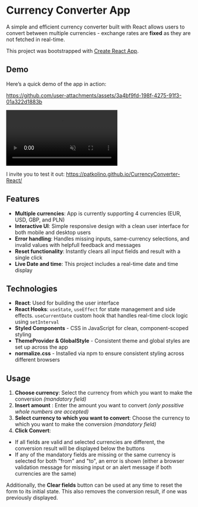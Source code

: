 # Currency Converter App

A simple and efficient currency converter built with React allows users to convert between multiple currencies - exchange rates are **fixed** as they are not fetched in real-time.

This project was bootstrapped with [Create React App](https://github.com/facebook/create-react-app).

## Demo

Here’s a quick demo of the app in action:

https://github.com/user-attachments/assets/3a4bf9fd-198f-4275-91f3-01a322d1883b

<video autoplay muted loop playsinline src="CurrencyConverterDemo.mp4" title="App demo preview"></video>

I invite you to test it out:
https://patkolino.github.io/CurrencyConverter-React/

## Features

- **Multiple currencies**: App is currently supporting 4 currencies (EUR, USD, GBP, and PLN)
- **Interactive UI**: Simple responsive design with a clean user interface for both mobile and desktop users
- **Error handling**: Handles missing inputs, same-currency selections, and invalid values with helpfull feedback and messages
- **Reset functionality**: Instantly clears all input fields and result with a single click
- **Live Date and time**: This project includes a real-time date and time display

## Technologies

- **React**: Used for building the user interface
- **React Hooks**: `useState`, `useEffect` for state management and side effects. `useCurrentDate` custom hook that handles real-time clock logic using `setInterval`
- **Styled Components** - CSS in JavaScript for clean, component-scoped styling
- **ThemeProvider & GlobalStyle** - Consistent theme and global styles are set up across the app
- **normalize.css** - Installed via npm to ensure consistent styling across different browsers

## Usage

1. **Choose currency**: Select the currency from which you want to make the conversion *(mandatory field)*
2. **Insert amount** : Enter the amount you want to convert *(only possitive whole numbers are accepted)*
3. **Select currency to which you want to convert**: Choose the currency to which you want to make the conversion *(mandatory field)*
4. **Click Convert**: 
- If all fields are valid and selected currencies are different, the conversion result will be displayed below the buttons
- If any of the mandatory fields are missing or the same currency is selected for both "from" and "to", an error is shown (either a browser validation message for missing input or an alert message if both currencies are the same)

Additionally, the **Clear fields** button can be used at any time to reset the form to its initial state. This also removes the conversion result, if one was previously displayed.
